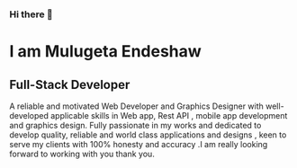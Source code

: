 ### Hi there 👋
#  I am Mulugeta Endeshaw
##  Full-Stack Developer
A reliable and motivated Web Developer and Graphics Designer with well-developed applicable skills in Web app, Rest API , mobile app development and graphics design. Fully passionate in my works and dedicated to develop quality, reliable and world class applications and designs , keen to serve my clients with 100% honesty and accuracy .I am really looking forward to working with you thank you.

<!--
**programming10000/programming10000** is a ✨ _special_ ✨ repository because its `README.md` (this file) appears on your GitHub profile.

Here are some ideas to get you started:

- 🔭 I’m currently working on ...
- 🌱 I’m currently learning ...
- 👯 I’m looking to collaborate on ...
- 🤔 I’m looking for help with ...
- 💬 Ask me about ...
- 📫 How to reach me: ...
- 😄 Pronouns: ...
- ⚡ Fun fact: ...
-->
